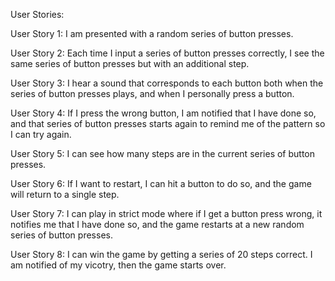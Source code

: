 User Stories: 

User Story 1: I am presented with a random series of button presses.
 
User Story 2: Each time I input a series of button presses correctly, I see the same series of button presses but with an additional step. 

User Story 3: I hear a sound that corresponds to each button both when the series of button presses plays, and when I personally press a button. 

User Story 4: If I press the wrong button, I am notified that I have done so, and that series of button presses starts again to remind me of the pattern so I can try again. 

User Story 5: I can see how many steps are in the current series of button presses. 

User Story 6: If I want to restart, I can hit a button to do so, and the game will return to a single step. 

User Story 7: I can play in strict mode where if I get a button press wrong, it notifies me that I have done so, and the game restarts at a new random series of button presses. 

User Story 8: I can win the game by getting a series of 20 steps correct. I am notified of my vicotry, then the game starts over. 
